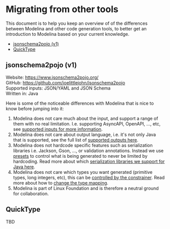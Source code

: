 # Migrating from other tools

This document is to help you keep an overview of of the differences between Modelina and other code generation tools, to better get an introduction to Modelina based on your current knowledge.

<!-- toc is generated with GitHub Actions do not remove toc markers -->

<!-- toc -->

- [jsonschema2pojo (v1)](#jsonschema2pojo-v1)
- [QuickType](#quicktype)

<!-- tocstop -->

## jsonschema2pojo (v1)

Website: https://www.jsonschema2pojo.org/ </br>
GitHub: https://github.com/joelittlejohn/jsonschema2pojo </br>
Supported inputs: JSON/YAML and JSON Schema </br>
Written in: Java </br>

Here is some of the noticeable differences with Modelina that is nice to know before jumping into it:

1. Modelina does not care much about the input, and support a range of them with no real limitation. I.e. supporting AsyncAPI, OpenAPI, ..., etc, see [supported inputs for more information](../README.md#features).
2. Modelina does not care about output language, i.e. it's not only Java that is supported, see the full list of [supported outputs here](../README.md#features).
3. Modelina does not hardcode specific features such as serialization libraries i.e. Jackson, Gson, ..., or validation annotations. Instead we use [presets](./presets.md) to control what is being generated to never be limited by hardcoding. Read more about which [serialization libraries we support for Java here](./languages/Java.md#generate-serializer-and-deserializer-functionality).
4. Modelina does not care which types you want generated (primitive types, long integers, etc), this can be [controlled by the constrainer](./constraints.md). Read more about how to [change the type mapping](./constraints.md#type-mapping).
5. Modelina is part of Linux Foundation and is therefore a neutral ground for collaboration.


## QuickType

TBD
